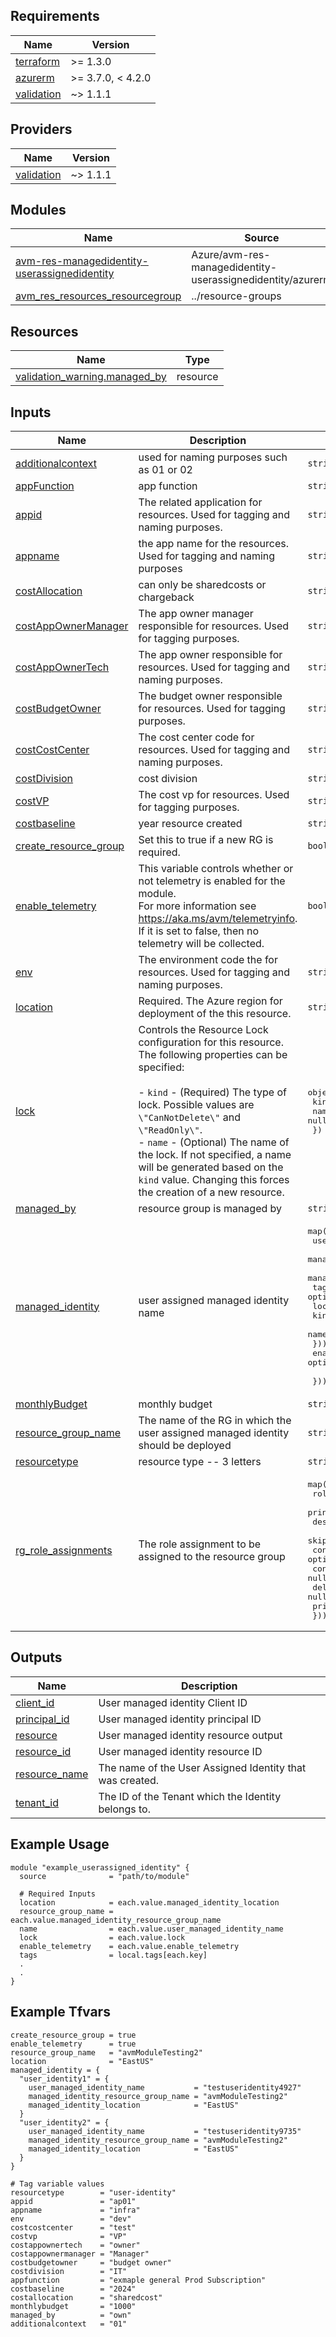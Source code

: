 <!-- BEGIN_TF_DOCS -->
## Requirements

| Name | Version |
|------|---------|
| <a name="requirement_terraform"></a> [terraform](#requirement\_terraform) | >= 1.3.0 |
| <a name="requirement_azurerm"></a> [azurerm](#requirement\_azurerm) | >= 3.7.0, < 4.2.0 |
| <a name="requirement_validation"></a> [validation](#requirement\_validation) | ~> 1.1.1 |

## Providers

| Name | Version |
|------|---------|
| <a name="provider_validation"></a> [validation](#provider\_validation) | ~> 1.1.1 |

## Modules

| Name | Source | Version |
|------|--------|---------|
| <a name="module_avm-res-managedidentity-userassignedidentity"></a> [avm-res-managedidentity-userassignedidentity](#module\_avm-res-managedidentity-userassignedidentity) | Azure/avm-res-managedidentity-userassignedidentity/azurerm | 0.3.3 |
| <a name="module_avm_res_resources_resourcegroup"></a> [avm\_res\_resources\_resourcegroup](#module\_avm\_res\_resources\_resourcegroup) | ../resource-groups | n/a |

## Resources

| Name | Type |
|------|------|
| [validation_warning.managed_by](https://registry.terraform.io/providers/tlkamp/validation/latest/docs/resources/warning) | resource |

## Inputs

| Name | Description | Type | Default | Required |
|------|-------------|------|---------|:--------:|
| <a name="input_additionalcontext"></a> [additionalcontext](#input\_additionalcontext) | used for naming purposes such as 01 or 02 | `string` | n/a | yes |
| <a name="input_appFunction"></a> [appFunction](#input\_appFunction) | app function | `string` | n/a | yes |
| <a name="input_appid"></a> [appid](#input\_appid) | The related application for resources. Used for tagging and naming purposes. | `string` | n/a | yes |
| <a name="input_appname"></a> [appname](#input\_appname) | the app name for the resources.  Used for tagging and naming purposes | `string` | n/a | yes |
| <a name="input_costAllocation"></a> [costAllocation](#input\_costAllocation) | can only be sharedcosts or chargeback | `string` | n/a | yes |
| <a name="input_costAppOwnerManager"></a> [costAppOwnerManager](#input\_costAppOwnerManager) | The app owner manager responsible for resources. Used for tagging purposes. | `string` | n/a | yes |
| <a name="input_costAppOwnerTech"></a> [costAppOwnerTech](#input\_costAppOwnerTech) | The app owner responsible for resources. Used for tagging and naming purposes. | `string` | n/a | yes |
| <a name="input_costBudgetOwner"></a> [costBudgetOwner](#input\_costBudgetOwner) | The budget owner responsible for resources. Used for tagging purposes. | `string` | n/a | yes |
| <a name="input_costCostCenter"></a> [costCostCenter](#input\_costCostCenter) | The cost center code for resources. Used for tagging and naming purposes. | `string` | n/a | yes |
| <a name="input_costDivision"></a> [costDivision](#input\_costDivision) | cost division | `string` | n/a | yes |
| <a name="input_costVP"></a> [costVP](#input\_costVP) | The cost vp for resources. Used for tagging purposes. | `string` | n/a | yes |
| <a name="input_costbaseline"></a> [costbaseline](#input\_costbaseline) | year resource created | `string` | n/a | yes |
| <a name="input_create_resource_group"></a> [create\_resource\_group](#input\_create\_resource\_group) | Set this to true if a new RG is required. | `bool` | `false` | no |
| <a name="input_enable_telemetry"></a> [enable\_telemetry](#input\_enable\_telemetry) | This variable controls whether or not telemetry is enabled for the module.<br>For more information see <https://aka.ms/avm/telemetryinfo>.<br>If it is set to false, then no telemetry will be collected. | `bool` | `true` | no |
| <a name="input_env"></a> [env](#input\_env) | The environment code the for resources. Used for tagging and naming purposes. | `string` | n/a | yes |
| <a name="input_location"></a> [location](#input\_location) | Required. The Azure region for deployment of the this resource. | `string` | n/a | yes |
| <a name="input_lock"></a> [lock](#input\_lock) | Controls the Resource Lock configuration for this resource. The following properties can be specified:<br><br>  - `kind` - (Required) The type of lock. Possible values are `\"CanNotDelete\"` and `\"ReadOnly\"`.<br>  - `name` - (Optional) The name of the lock. If not specified, a name will be generated based on the `kind` value. Changing this forces the creation of a new resource. | <pre>object({<br>    kind = string<br>    name = optional(string, null)<br>  })</pre> | `null` | no |
| <a name="input_managed_by"></a> [managed\_by](#input\_managed\_by) | resource group is managed by | `string` | `null` | no |
| <a name="input_managed_identity"></a> [managed\_identity](#input\_managed\_identity) | user assigned managed identity name | <pre>map(object({<br>    user_managed_identity_name           = string<br>    managed_identity_location            = string<br>    managed_identity_resource_group_name = string<br>    tags                                 = optional(map(string))<br>    lock = optional(object({<br>      kind = string<br>      name = optional(string, null)<br>    }))<br>    enable_telemetry = optional(bool, false)<br><br>  }))</pre> | `{}` | no |
| <a name="input_monthlyBudget"></a> [monthlyBudget](#input\_monthlyBudget) | monthly budget | `string` | n/a | yes |
| <a name="input_resource_group_name"></a> [resource\_group\_name](#input\_resource\_group\_name) | The name of the RG in which the user assigned managed identity should be deployed | `string` | n/a | yes |
| <a name="input_resourcetype"></a> [resourcetype](#input\_resourcetype) | resource type -- 3 letters | `string` | n/a | yes |
| <a name="input_rg_role_assignments"></a> [rg\_role\_assignments](#input\_rg\_role\_assignments) | The role assignment to be assigned to the resource group | <pre>map(object({<br>    role_definition_id_or_name             = string<br>    principal_id                           = string<br>    description                            = optional(string, null)<br>    skip_service_principal_aad_check       = optional(bool, false)<br>    condition                              = optional(string, null)<br>    condition_version                      = optional(string, null)<br>    delegated_managed_identity_resource_id = optional(string, null)<br>    principal_type                         = optional(string, null)<br>  }))</pre> | `{}` | no |

## Outputs

| Name | Description |
|------|-------------|
| <a name="output_client_id"></a> [client\_id](#output\_client\_id) | User managed identity Client ID |
| <a name="output_principal_id"></a> [principal\_id](#output\_principal\_id) | User managed identity principal ID |
| <a name="output_resource"></a> [resource](#output\_resource) | User managed identity resource output |
| <a name="output_resource_id"></a> [resource\_id](#output\_resource\_id) | User managed identity resource ID |
| <a name="output_resource_name"></a> [resource\_name](#output\_resource\_name) | The name of the User Assigned Identity that was created. |
| <a name="output_tenant_id"></a> [tenant\_id](#output\_tenant\_id) | The ID of the Tenant which the Identity belongs to. |
<!-- END_TF_DOCS -->

## Example Usage

```hcl
module "example_userassigned_identity" {
  source              = "path/to/module"

  # Required Inputs
  location            = each.value.managed_identity_location
  resource_group_name = each.value.managed_identity_resource_group_name
  name                = each.value.user_managed_identity_name
  lock                = each.value.lock
  enable_telemetry    = each.value.enable_telemetry
  tags                = local.tags[each.key]
  .
  .
}
```


## Example Tfvars

```hcl
create_resource_group = true
enable_telemetry      = true
resource_group_name   = "avmModuleTesting2"
location              = "EastUS"
managed_identity = {
  "user_identity1" = {
    user_managed_identity_name           = "testuseridentity4927"
    managed_identity_resource_group_name = "avmModuleTesting2"
    managed_identity_location            = "EastUS"
  }
  "user_identity2" = {
    user_managed_identity_name           = "testuseridentity9735"
    managed_identity_resource_group_name = "avmModuleTesting2"
    managed_identity_location            = "EastUS"
  }
}

# Tag variable values
resourcetype        = "user-identity"
appid               = "ap01"
appname             = "infra"
env                 = "dev"
costcostcenter      = "test"
costvp              = "VP"
costappownertech    = "owner"
costappownermanager = "Manager"
costbudgetowner     = "budget owner"
costdivision        = "IT"
appfunction         = "exmaple general Prod Subscription"
costbaseline        = "2024"
costallocation      = "sharedcost"
monthlybudget       = "1000"
managed_by          = "own"
additionalcontext   = "01"
```